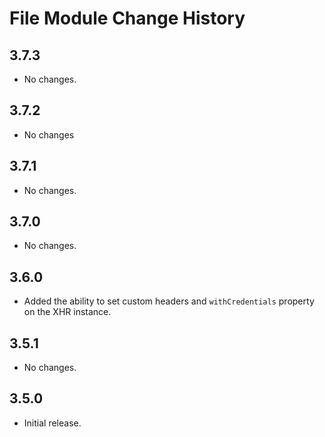 File Module Change History
==========================

3.7.3
-----

* No changes.

3.7.2
-----

* No changes

3.7.1
-----

* No changes.

3.7.0
-----

* No changes.

3.6.0
-----

* Added the ability to set custom headers and  `withCredentials` property on the
  XHR instance.

3.5.1
-----

* No changes.

3.5.0
-----

* Initial release.
